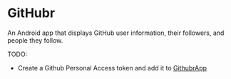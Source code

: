 GitHubr
============================

An Android app that displays GitHub user information, their followers, and people they follow.

TODO:
 - Create a Github Personal Access token and add it to [GithubrApp](app/src/main/java/com/tigcal/samples/githubr/GitHubrApp.kt)

